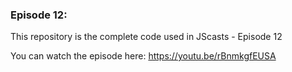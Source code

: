 ### Episode 12:

This repository is the complete code used in JScasts - Episode 12

You can watch the episode here: https://youtu.be/rBnmkgfEUSA